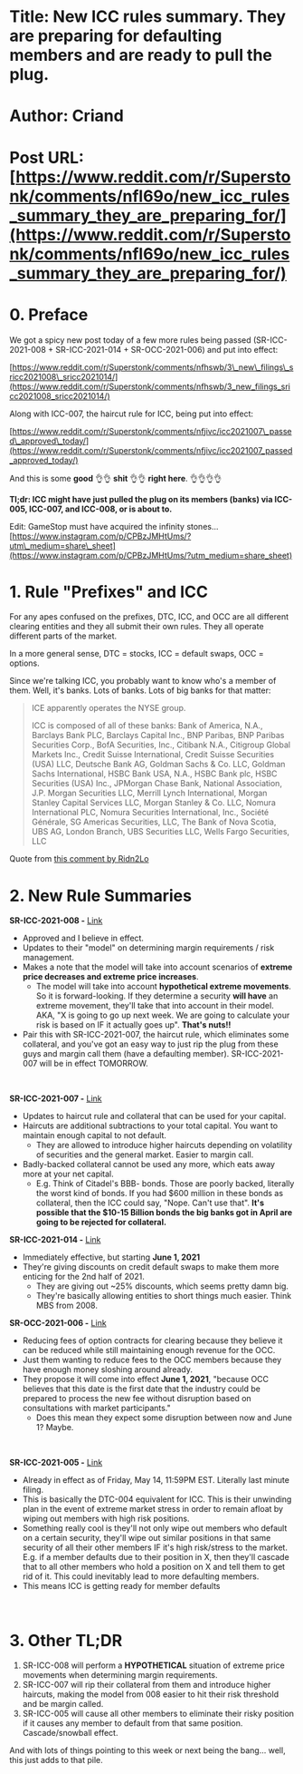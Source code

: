 # Title: New ICC rules summary. They are preparing for defaulting members and are ready to pull the plug.
# Author: Criand
# Post URL: [https://www.reddit.com/r/Superstonk/comments/nfl69o/new_icc_rules_summary_they_are_preparing_for/](https://www.reddit.com/r/Superstonk/comments/nfl69o/new_icc_rules_summary_they_are_preparing_for/)


# 0. Preface

We got a spicy new post today of a few more rules being passed (SR-ICC-2021-008 + SR-ICC-2021-014 + SR-OCC-2021-006) and put into effect:

[https://www.reddit.com/r/Superstonk/comments/nfhswb/3\_new\_filings\_sricc2021008\_sricc2021014/](https://www.reddit.com/r/Superstonk/comments/nfhswb/3_new_filings_sricc2021008_sricc2021014/)

Along with ICC-007, the haircut rule for ICC, being put into effect:

[https://www.reddit.com/r/Superstonk/comments/nfjivc/icc2021007\_passed\_approved\_today/](https://www.reddit.com/r/Superstonk/comments/nfjivc/icc2021007_passed_approved_today/)

And this is some **good** 👌👌 **shit** 👌👌 **right here**. 👌👌👌👌

**Tl;dr: ICC might have just pulled the plug on its members (banks) via ICC-005, ICC-007, and ICC-008, or is about to.**

Edit: GameStop must have acquired the infinity stones... [https://www.instagram.com/p/CPBzJMHtUms/?utm\_medium=share\_sheet](https://www.instagram.com/p/CPBzJMHtUms/?utm_medium=share_sheet)

# 1. Rule "Prefixes" and ICC

For any apes confused on the prefixes, DTC, ICC, and OCC are all different clearing entities and they all submit their own rules. They all operate different parts of the market.

In a more general sense, DTC = stocks, ICC = default swaps, OCC = options.

Since we're talking ICC, you probably want to know who's a member of them. Well, it's banks. Lots of banks. Lots of big banks for that matter:

>ICE apparently operates the NYSE group.  
>  
>ICC is composed of all of these banks: Bank of America, N.A., Barclays Bank PLC, Barclays Capital Inc., BNP Paribas, BNP Paribas Securities Corp., BofA Securities, Inc., Citibank N.A., Citigroup Global Markets Inc., Credit Suisse International, Credit Suisse Securities (USA) LLC, Deutsche Bank AG, Goldman Sachs & Co. LLC, Goldman Sachs International, HSBC Bank USA, N.A., HSBC Bank plc, HSBC Securities (USA) Inc., JPMorgan Chase Bank, National Association, J.P. Morgan Securities LLC, Merrill Lynch International, Morgan Stanley Capital Services LLC, Morgan Stanley & Co. LLC, Nomura International PLC, Nomura Securities International, Inc., Société Générale, SG Americas Securities, LLC, The Bank of Nova Scotia, UBS AG, London Branch, UBS Securities LLC, Wells Fargo Securities, LLC

Quote from [this comment by Ridn2Lo](https://www.reddit.com/r/Superstonk/comments/ncq8jt/sricc2021005_filed_today_with_the_sec_basically/gy6loes?utm_source=share&utm_medium=web2x&context=3)

# 2. New Rule Summaries

**SR-ICC-2021-008 -** [Link](https://www.sec.gov/rules/sro/icc/2021/34-91918.pdf)

* Approved and I believe in effect.
* Updates to their "model" on determining margin requirements / risk management.
* Makes a note that the model will take into account scenarios of **extreme price decreases and extreme price increases**.
   * The model will take into account **hypothetical extreme movements**. So it is forward-looking. If they determine a security **will have** an extreme movement, they'll take that into account in their model. AKA, "X is going to go up next week. We are going to calculate your risk is based on IF it actually goes up". **That's nuts!!**
* Pair this with SR-ICC-2021-007, the haircut rule, which eliminates some collateral, and you've got an easy way to just rip the plug from these guys and margin call them (have a defaulting member). SR-ICC-2021-007 will be in effect TOMORROW.

&#x200B;

**SR-ICC-2021-007 -** [Link](https://www.sec.gov/rules/sro/icc/2021/34-91894.pdf)

* Updates to haircut rule and collateral that can be used for your capital.
* Haircuts are additional subtractions to your total capital. You want to maintain enough capital to not default.
   * They are allowed to introduce higher haircuts depending on volatility of securities and the general market. Easier to margin call.
* Badly-backed collateral cannot be used any more, which eats away more at your net capital.
   * E.g. Think of Citadel's BBB- bonds. Those are poorly backed, literally the worst kind of bonds. If you had $600 million in these bonds as collateral, then the ICC could say, "Nope. Can't use that". **It's possible that the $10-15 Billion bonds the big banks got in April are going to be rejected for collateral.**

**SR-ICC-2021-014 -** [Link](https://www.sec.gov/rules/sro/icc/2021/34-91922.pdf)

* Immediately effective, but starting **June 1, 2021**
* They're giving discounts on credit default swaps to make them more enticing for the 2nd half of 2021.
   * They are giving out \~25% discounts, which seems pretty damn big.
   * They're basically allowing entities to short things much easier. Think MBS from 2008.

**SR-OCC-2021-006 -** [Link](https://www.sec.gov/rules/sro/occ/2021/34-91920.pdf)

* Reducing fees of option contracts for clearing because they believe it can be reduced while still maintaining enough revenue for the OCC.
* Just them wanting to reduce fees to the OCC members because they have enough money sloshing around already.
* They propose it will come into effect **June 1, 2021**, "because OCC believes that this date is the first date that the industry could be prepared to process the new fee without disruption based on consultations with market participants."
   * Does this mean they expect some disruption between now and June 1? Maybe.

&#x200B;

**SR-ICC-2021-005 -** [Link](https://www.sec.gov/rules/sro/icc/2021/34-91806.pdf)

* Already in effect as of Friday, May 14, 11:59PM EST. Literally last minute filing.
* This is basically the DTC-004 equivalent for ICC. This is their unwinding plan in the event of extreme market stress in order to remain afloat by wiping out members with high risk positions.
* Something really cool is they'll not only wipe out members who default on a certain security, they'll wipe out similar positions in that same security of all their other members IF it's high risk/stress to the market. E.g. if a member defaults due to their position in X, then they'll cascade that to all other members who hold a position on X and tell them to get rid of it. This could inevitably lead to more defaulting members.
* This means ICC is getting ready for member defaults

&#x200B;

# 3. Other TL;DR

1. SR-ICC-008 will perform a **HYPOTHETICAL** situation of extreme price movements when determining margin requirements.
2. SR-ICC-007 will rip their collateral from them and introduce higher haircuts, making the model from 008 easier to hit their risk threshold and be margin called.
3. SR-ICC-005 will cause all other members to eliminate their risky position if it causes any member to default from that same position. Cascade/snowball effect.

And with lots of things pointing to this week or next being the bang... well, this just adds to that pile.
